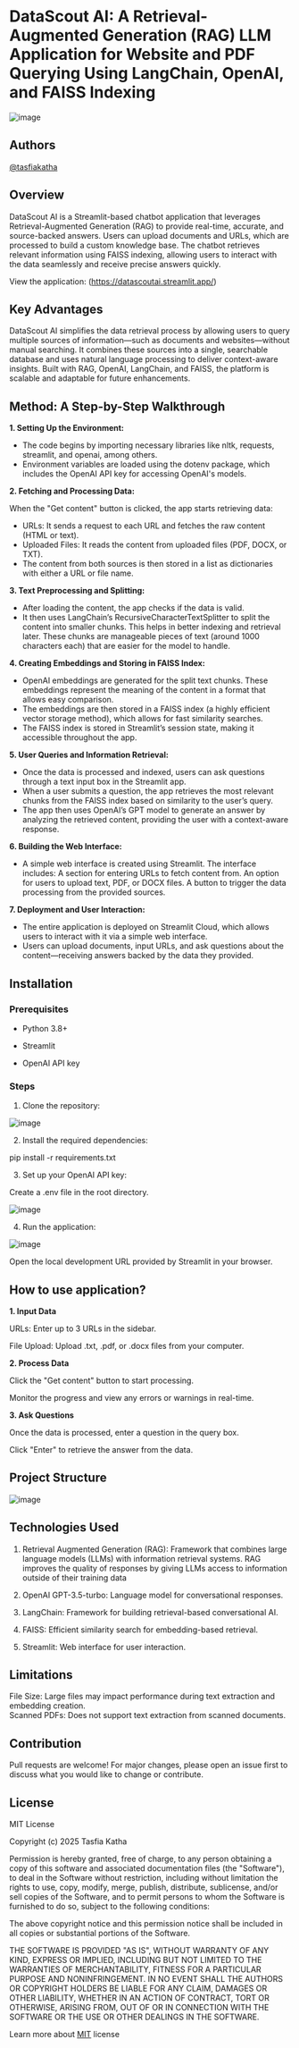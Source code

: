 # DataScout AI: A Retrieval-Augmented Generation (RAG) LLM Application for Website and PDF Querying Using LangChain, OpenAI, and FAISS Indexing
![image](https://github.com/user-attachments/assets/ed6effcb-340d-4a53-b476-dc0635784d44)


## Authors
[@tasfiakatha](https://github.com/tasfiakatha)

## Overview
DataScout AI is a Streamlit-based chatbot application that leverages Retrieval-Augmented Generation (RAG) to provide real-time, accurate, and source-backed answers. Users can upload documents and URLs, which are processed to build a custom knowledge base. The chatbot retrieves relevant information using FAISS indexing, allowing users to interact with the data seamlessly and receive precise answers quickly.

View the application: (https://datascoutai.streamlit.app/)

## Key Advantages
DataScout AI simplifies the data retrieval process by allowing users to query multiple sources of information—such as documents and websites—without manual searching. It combines these sources into a single, searchable database and uses natural language processing to deliver context-aware insights. Built with RAG, OpenAI, LangChain, and FAISS, the platform is scalable and adaptable for future enhancements.

## Method: A Step-by-Step Walkthrough
**1. Setting Up the Environment:**

- The code begins by importing necessary libraries like nltk, requests, streamlit, and openai, among others.
- Environment variables are loaded using the dotenv package, which includes the OpenAI API key for accessing OpenAI's models.

  
**2. Fetching and Processing Data:**

When the "Get content" button is clicked, the app starts retrieving data:
- URLs: It sends a request to each URL and fetches the raw content (HTML or text).
- Uploaded Files: It reads the content from uploaded files (PDF, DOCX, or TXT).
- The content from both sources is then stored in a list as dictionaries with either a URL or file name.


**3. Text Preprocessing and Splitting:**

- After loading the content, the app checks if the data is valid.
- It then uses LangChain’s RecursiveCharacterTextSplitter to split the content into smaller chunks. This helps in better indexing and retrieval later. These chunks are manageable pieces of text (around 1000 characters each) that are easier for the model to handle.


**4. Creating Embeddings and Storing in FAISS Index:**

- OpenAI embeddings are generated for the split text chunks. These embeddings represent the meaning of the content in a format that allows easy comparison.
- The embeddings are then stored in a FAISS index (a highly efficient vector storage method), which allows for fast similarity searches.
- The FAISS index is stored in Streamlit’s session state, making it accessible throughout the app.


**5. User Queries and Information Retrieval:**

- Once the data is processed and indexed, users can ask questions through a text input box in the Streamlit app.
- When a user submits a question, the app retrieves the most relevant chunks from the FAISS index based on similarity to the user’s query.
- The app then uses OpenAI’s GPT model to generate an answer by analyzing the retrieved content, providing the user with a context-aware response.


**6. Building the Web Interface:**

- A simple web interface is created using Streamlit. The interface includes:
A section for entering URLs to fetch content from.
An option for users to upload text, PDF, or DOCX files.
A button to trigger the data processing from the provided sources.


**7. Deployment and User Interaction:**

- The entire application is deployed on Streamlit Cloud, which allows users to interact with it via a simple web interface.
- Users can upload documents, input URLs, and ask questions about the content—receiving answers backed by the data they provided.


## Installation

### Prerequisites

- Python 3.8+

- Streamlit

- OpenAI API key

### Steps

1. Clone the repository:

![image](https://github.com/user-attachments/assets/648802bf-82be-4e43-8219-80c7fe07c650)


2. Install the required dependencies:

  pip install -r requirements.txt

3. Set up your OpenAI API key:

  Create a .env file in the root directory.

![image](https://github.com/user-attachments/assets/505131ed-471e-4041-9e50-c36c26c4294d)


4. Run the application:

![image](https://github.com/user-attachments/assets/27451a44-f731-413c-96f3-fb5370a7d30b)


  Open the local development URL provided by Streamlit in your browser.


## How to use application?

**1. Input Data**

URLs: Enter up to 3 URLs in the sidebar.

File Upload: Upload .txt, .pdf, or .docx files from your computer.                            


**2. Process Data**

Click the "Get content" button to start processing.

Monitor the progress and view any errors or warnings in real-time.                                                         


**3. Ask Questions**

Once the data is processed, enter a question in the query box.

Click "Enter" to retrieve the answer from the data.                      


## Project Structure
![image](https://github.com/user-attachments/assets/da5d2956-3d02-46d3-b84e-a74f8f77755a)


## Technologies Used
1. Retrieval Augmented Generation (RAG): Framework that combines large language models (LLMs) with information retrieval systems. RAG improves the quality of responses by giving LLMs access to information outside of their training data

2. OpenAI GPT-3.5-turbo: Language model for conversational responses.

3. LangChain: Framework for building retrieval-based conversational AI.

4. FAISS: Efficient similarity search for embedding-based retrieval.

5. Streamlit: Web interface for user interaction.

## Limitations
File Size: Large files may impact performance during text extraction and embedding creation.  
Scanned PDFs: Does not support text extraction from scanned documents.

## Contribution
Pull requests are welcome! For major changes, please open an issue first to discuss what you would like to change or contribute.

## License
MIT License

Copyright (c) 2025 Tasfia Katha

Permission is hereby granted, free of charge, to any person obtaining a copy
of this software and associated documentation files (the "Software"), to deal
in the Software without restriction, including without limitation the rights
to use, copy, modify, merge, publish, distribute, sublicense, and/or sell
copies of the Software, and to permit persons to whom the Software is
furnished to do so, subject to the following conditions:

The above copyright notice and this permission notice shall be included in all
copies or substantial portions of the Software.

THE SOFTWARE IS PROVIDED "AS IS", WITHOUT WARRANTY OF ANY KIND, EXPRESS OR
IMPLIED, INCLUDING BUT NOT LIMITED TO THE WARRANTIES OF MERCHANTABILITY,
FITNESS FOR A PARTICULAR PURPOSE AND NONINFRINGEMENT. IN NO EVENT SHALL THE
AUTHORS OR COPYRIGHT HOLDERS BE LIABLE FOR ANY CLAIM, DAMAGES OR OTHER
LIABILITY, WHETHER IN AN ACTION OF CONTRACT, TORT OR OTHERWISE, ARISING FROM,
OUT OF OR IN CONNECTION WITH THE SOFTWARE OR THE USE OR OTHER DEALINGS IN THE
SOFTWARE.

Learn more about [MIT](https://choosealicense.com/licenses/mit/) license

